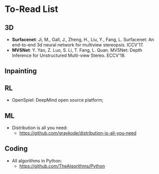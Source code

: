 # To-Read List

## 3D
- **Surfacenet**: Ji, M., Gall, J., Zheng, H., Liu, Y., Fang, L. Surfacenet: An end-to-end 3d neural network for multiview stereopsis. ICCV'17.
- **MVSNet**: Y. Yao, Z. Luo, S. Li, T. Fang, L. Quan. MVSNet: Depth Inference for Unstructured Multi-view Stereo. ECCV'18.

## Inpainting

## RL
- OpenSpiel: DeepMind open source platform;

## ML
- Distribution is all you need:
	- https://github.com/graykode/distribution-is-all-you-need

## Coding
- All algorithms in Python:
	- https://github.com/TheAlgorithms/Python